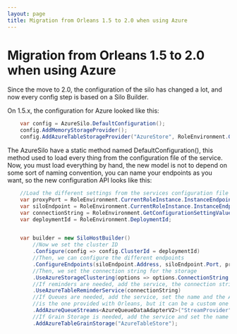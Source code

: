 ```yaml
---
layout: page
title: Migration from Orleans 1.5 to 2.0 when using Azure
---
```


# Migration from Orleans 1.5 to 2.0 when using Azure

Since the move to 2.0, the configuration of the silo has changed a lot, and now every config step is based on a Silo Builder.

On 1.5.x, the configuration for Azure looked like this:
```csharp
    var config = AzureSilo.DefaultConfiguration();
    config.AddMemoryStorageProvider();
    config.AddAzureTableStorageProvider("AzureStore", RoleEnvironment.GetConfigurationSettingValue("DataConnectionString"));
```

The AzureSilo have a static method named DefaultConfiguration(), this method used to load every thing from the configuration file of the service. Now, you must load everything by hand, the new model is not to depend on some sort of naming convention, you can name your endpoints as you want, so the new configuration API  looks like this:

```csharp
    //Load the different settings from the services configuration file
    var proxyPort = RoleEnvironment.CurrentRoleInstance.InstanceEndpoints["OrleansProxyEndpoint"].IPEndpoint.Port;
    var siloEndpoint = RoleEnvironment.CurrentRoleInstance.InstanceEndpoints["OrleansSiloEndpoint"].IPEndpoint;
    var connectionString = RoleEnvironment.GetConfigurationSettingValue("DataConnectionString");
    var deploymentId = RoleEnvironment.DeploymentId;


    var builder = new SiloHostBuilder()
        //Now we set the cluster ID
        .Configure(config => config.ClusterId = deploymentId)
        //Then, we can configure the different endpoints
        .ConfigureEndpoints(siloEndpoint.Address, siloEndpoint.Port, proxyPort)
        //Then, we set the connection string for the storage
        .UseAzureStorageClustering(options => options.ConnectionString = connectionString)
        //If reminders are needed, add the service, the connection string is required
        .UseAzureTableReminderService(connectionString)
        //If Queues are needed, add the service, set the name and the Adapter, the one shown here
        //is the one provided with Orleans, but it can be a custom one
        .AddAzureQueueStreams<AzureQueueDataAdapterV2>("StreamProvider")
        //If Grain Storage is needed, add the service and set the name
        .AddAzureTableGrainStorage("AzureTableStore");
```